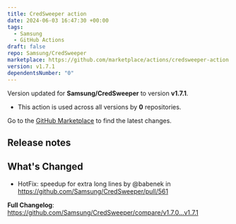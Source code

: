 ```yaml
---
title: CredSweeper action
date: 2024-06-03 16:47:30 +00:00
tags:
  - Samsung
  - GitHub Actions
draft: false
repo: Samsung/CredSweeper
marketplace: https://github.com/marketplace/actions/credsweeper-action
version: v1.7.1
dependentsNumber: "0"
---
```



Version updated for **Samsung/CredSweeper** to version **v1.7.1**.
- This action is used across all versions by **0** repositories.

Go to the [GitHub Marketplace](https://github.com/marketplace/actions/credsweeper-action) to find the latest changes.

## Release notes

## What's Changed
* HotFix: speedup for extra long lines by @babenek in https://github.com/Samsung/CredSweeper/pull/561


**Full Changelog**: https://github.com/Samsung/CredSweeper/compare/v1.7.0...v1.7.1
